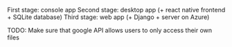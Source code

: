 First stage: console app
Second stage: desktop app (+ react native frontend + SQLite database)
Third stage: web app (+ Django + server on Azure)

TODO: Make sure that google API allows users to only access their own files